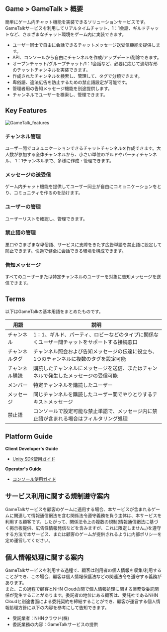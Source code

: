## Game > GameTalk > 概要

簡単にゲーム内チャット機能を実装できるソリューションサービスです。GameTalkサービスを利用してリアルタイムチャット、1：1会話、ギルドチャットなど、さまざまなチャット環境をゲーム内に実装できます。

* ユーザー同士で自由に会話できるチャットメッセージ送受信機能を提供します。
* API、コンソールから自由にチャンネルを作成/アップデート/削除できます。
* オープンチャット/グループチャット/1：1会話など、必要に応じて適切な形のチャットチャンネルを実装できます。
* 作成されたチャンネルを検索し、管理して、タグで分類できます。
* 卑俗語、違法広告を防止するための禁止語設定が可能です。
* 管理者用の告知メッセージ機能を別途提供します。
* チャンネルでユーザーを検索し、管理できます。

## Key Features

![GameTalk_features](http://static.toastoven.net/prod_gametalk/gametalk_overview_01.png)

### チャンネル管理

ユーザー間でコミュニケーションできるチャットチャンネルを作成できます。大人数が参加する全体チャンネルから、小さい単位のギルドやパーティチャンネル、 1：1チャンネルまで、多様に作成・管理できます。

### メッセージの送受信

ゲーム内チャット機能を提供してユーザー同士が自由にコミュニケーションをとり、コミュニティを作るのを助けます。

### ユーザーの管理

ユーザーリストを確認し、管理できます。 

### 禁止語の管理

悪口やさまざまな卑俗語、サービスに支障をきたす広告単語を禁止語に設定して防止できます。快適で健全に会話できる環境を構成できます。

### 告知メッセージ

すべてのユーザーまたは特定チャンネルのユーザーを対象に告知メッセージを送信できます。

## Terms

以下はGameTalkの基本用語をまとめたものです。

| 用語    | 説明                                     |
| ------- | ---------------------------------------- |
| チャンネル | 1：1、ギルド、パーティ、ロビーなどのタイプに関係なくユーザー間チャットをサポートする接続窓口   |
| チャンネルタグ | チャンネル照会および告知メッセージの伝達に役立ち、1つのチャンネルに複数のタグを設定可能 |
| チャンネル購読  | 購読したチャンネルにメッセージを送信、またはチャンネルで発生したメッセージの受信可能   |
| メンバー  | 特定チャンネルを購読したユーザー |
| メッセージ | 同じチャンネルを購読したユーザー間でやりとりするテキストメッセージ |
| 禁止語 | コンソールで設定可能な禁止単語で、メッセージ内に禁止語が含まれる場合はフィルタリング処理         |


## Platform Guide

**Client Developer's Guide**

* [Unity SDK使用ガイド](./unity-guide)

**Operator's Guide**

* [コンソール使用ガイド](./console-user-guide)

## サービス利用に関する規制遵守案内

GameTalkサービスを顧客のゲームに適用する場合、本サービスが含まれるゲームに関連して情報通信網法を含む関係法令遵守義務を負う主体は、本サービスを利用する顧客です。したがって、関係法令上の複数の規制(情報通信網法に基づく掲示板提供、広告性情報発信などを含みますが、これに限定しません。)を遵守する方法で本サービス、または顧客のゲームが提供されるように内部ポリシーを定め運営してください。

## 個人情報処理に関する案内

GameTalkサービスを利用する過程で、顧客は利用者の個人情報を収集/利用することができ、この場合、顧客は個人情報保護法などの関連法令を遵守する義務があります。<br>
また、この過程で顧客とNHN Cloudの間で個人情報処理に関する業務受委託関係が発生することがあります。委託者の地位にある顧客は、受託社であるNHN Cloudと別途書面による委託契約を締結することができ、顧客が運営する個人情報処理方針に以下の内容を参考にして告知できます。

* 受託業者：NHNクラウド(株)
* 委託業務の内容：GameTalkサービスの提供
